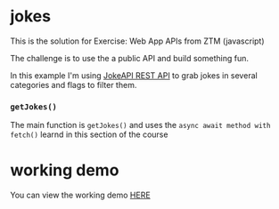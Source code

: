# jokes

This is the solution for Exercise: Web App APIs from ZTM (javascript)

The challenge is to use the a public API and build something fun.

In this example I'm using [JokeAPI REST API](https://sv443.net/jokeapi/v2) to grab jokes in several categories and flags to filter them.

### `getJokes()`

The main function is `getJokes()` and uses the `async await method with fetch()` learnd in this section of the course

# working demo

You can view the working demo [HERE](https://luiavag.github.io/jokes/)
